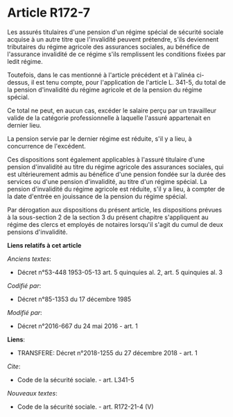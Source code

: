 # Article R172-7

Les assurés titulaires d'une pension d'un régime spécial de sécurité sociale acquise à un autre titre que l'invalidité
peuvent prétendre, s'ils deviennent tributaires du régime agricole des assurances sociales, au bénéfice de l'assurance
invalidité de ce régime s'ils remplissent les conditions fixées par ledit régime. 

Toutefois, dans le cas mentionné à l'article précédent et à l'alinéa ci-dessus, il est tenu compte, pour l'application de
l'article L. 341-5, du total de la pension d'invalidité du régime agricole et de la pension du régime spécial. 

Ce total ne peut, en aucun cas, excéder le salaire perçu par un travailleur valide de la catégorie professionnelle à laquelle
l'assuré appartenait en dernier lieu. 

La pension servie par le dernier régime est réduite, s'il y a lieu, à concurrence de l'excédent. 

Ces dispositions sont également applicables à l'assuré titulaire d'une pension d'invalidité au titre du régime agricole des
assurances sociales, qui est ultérieurement admis au bénéfice d'une pension fondée sur la durée des services ou d'une pension
d'invalidité, au titre d'un régime spécial. La pension d'invalidité du régime agricole est réduite, s'il y a lieu, à compter
de la date d'entrée en jouissance de la pension du régime spécial. 

Par dérogation aux dispositions du présent article, les dispositions prévues à la sous-section 2 de la section 3 du présent
chapitre s'appliquent au régime des clercs et employés de notaires lorsqu'il s'agit du cumul de deux pensions d'invalidité.

**Liens relatifs à cet article**

_Anciens textes_:

  - Décret n°53-448 1953-05-13 art. 5 quinquies al. 2, art. 5 quinquies al. 3

_Codifié par_:

  - Décret n°85-1353 du 17 décembre 1985

_Modifié par_:

  - Décret n°2016-667 du 24 mai 2016 - art. 1

**Liens**:

  - TRANSFERE: Décret n°2018-1255 du 27 décembre 2018 - art. 1

_Cite_:

  - Code de la sécurité sociale. - art. L341-5

_Nouveaux textes_:

  - Code de la sécurité sociale. - art. R172-21-4 (V)
